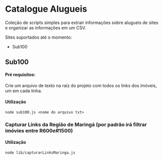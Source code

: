 # Catalogue Alugueis

Coleção de scripts simples para extrair informações sobre alugueis de sites e organizar as informações em um CSV.

Sites suportados até o momento:
- Sub100

## Sub100
#### Pré requisitos:
Crie um arquivo de texto na raíz do projeto com todos os links dos imóveis, um em cada linha.

#### Utilização
```
node sub100.js <nome do arquivo txt>
```
### Capturar Links da Região de Maringá (por padrão irá filtrar imóvies entre R$600 e R$1500)

#### Utilização
```
node lib/capturarLinksMaringa.js
```